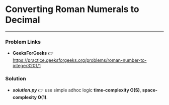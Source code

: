 # Converting Roman Numerals to Decimal

---

### Problem Links
- **__GeeksForGeeks__** :point_right: https://practice.geeksforgeeks.org/problems/roman-number-to-integer3201/1

### Solution
- **_solution.py_** :point_right: use simple adhoc logic **time-complexity O(S)**, **space-complexity O(1)**.
